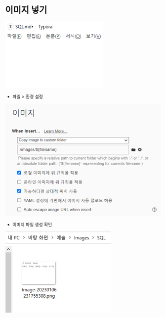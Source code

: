# 이미지 넣기

![image-20230106231755308](images/SQL/image-20230106231755308.png)

- 파일 > 환경 설정

![image-20230106232132071](images/SQL/image-20230106232132071.png) 



- 이미지 파일 생성 확인

![image-20230106231948409](images/SQL/image-20230106231948409.png) 



